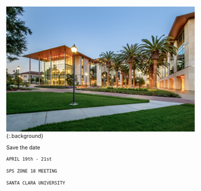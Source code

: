 <link type="text/css" rel="stylesheet" href="assets/stylesheets/main.css" />

![SCU SCDI](/assets/img/scdi1.jpg){:.background}

<div id="ad_content" markdown=1 >
    Save the date

    APRIL 19th - 21st

    SPS ZONE 18 MEETING

    SANTA CLARA UNIVERSITY
</div>
